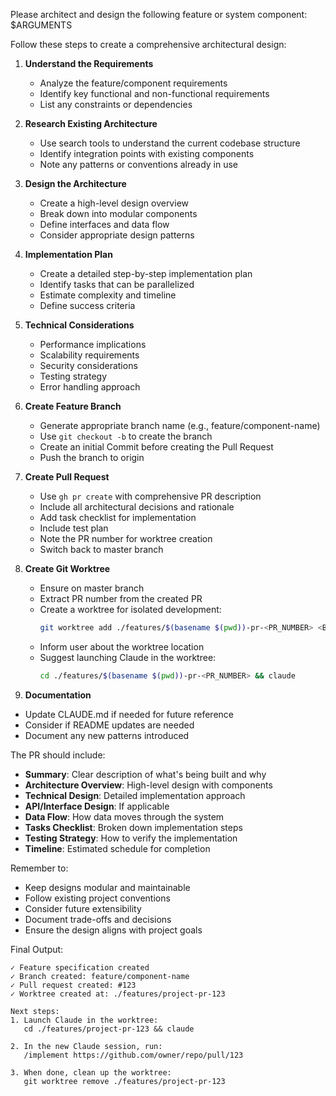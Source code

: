 Please architect and design the following feature or system component: $ARGUMENTS

Follow these steps to create a comprehensive architectural design:

1. **Understand the Requirements**
   - Analyze the feature/component requirements
   - Identify key functional and non-functional requirements
   - List any constraints or dependencies

2. **Research Existing Architecture**
   - Use search tools to understand the current codebase structure
   - Identify integration points with existing components
   - Note any patterns or conventions already in use

3. **Design the Architecture**
   - Create a high-level design overview
   - Break down into modular components
   - Define interfaces and data flow
   - Consider appropriate design patterns

4. **Implementation Plan**
   - Create a detailed step-by-step implementation plan
   - Identify tasks that can be parallelized
   - Estimate complexity and timeline
   - Define success criteria

5. **Technical Considerations**
   - Performance implications
   - Scalability requirements
   - Security considerations
   - Testing strategy
   - Error handling approach

6. **Create Feature Branch**
   - Generate appropriate branch name (e.g., feature/component-name)
   - Use `git checkout -b` to create the branch
   - Create an initial Commit before creating the Pull Request
   - Push the branch to origin

7. **Create Pull Request**
   - Use `gh pr create` with comprehensive PR description
   - Include all architectural decisions and rationale
   - Add task checklist for implementation
   - Include test plan
   - Note the PR number for worktree creation
   - Switch back to master branch 

8. **Create Git Worktree**
   - Ensure on master branch
   - Extract PR number from the created PR
   - Create a worktree for isolated development:
     ```bash
     git worktree add ./features/$(basename $(pwd))-pr-<PR_NUMBER> <BRANCH_NAME>
     ```
   - Inform user about the worktree location
   - Suggest launching Claude in the worktree:
     ```bash
     cd ./features/$(basename $(pwd))-pr-<PR_NUMBER> && claude
     ```

9.  **Documentation**
   - Update CLAUDE.md if needed for future reference
   - Consider if README updates are needed
   - Document any new patterns introduced

The PR should include:
- **Summary**: Clear description of what's being built and why
- **Architecture Overview**: High-level design with components
- **Technical Design**: Detailed implementation approach
- **API/Interface Design**: If applicable
- **Data Flow**: How data moves through the system
- **Tasks Checklist**: Broken down implementation steps
- **Testing Strategy**: How to verify the implementation
- **Timeline**: Estimated schedule for completion

Remember to:
- Keep designs modular and maintainable
- Follow existing project conventions
- Consider future extensibility
- Document trade-offs and decisions
- Ensure the design aligns with project goals

Final Output:
```
✓ Feature specification created
✓ Branch created: feature/component-name
✓ Pull request created: #123
✓ Worktree created at: ./features/project-pr-123

Next steps:
1. Launch Claude in the worktree:
   cd ./features/project-pr-123 && claude

2. In the new Claude session, run:
   /implement https://github.com/owner/repo/pull/123

3. When done, clean up the worktree:
   git worktree remove ./features/project-pr-123
```